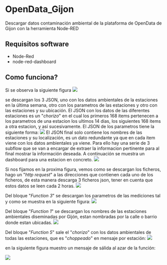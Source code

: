 # OpenData_Gijon
Descargar datos contaminación ambiental de la plataforma de OpenData de Gijon con la herramienta Node-RED
## Requisitos software
* Node-Red
* node-red-dashboard
## Como funciona?
Si se observa la siguiente figura
![](https://github.com/Sergiolapria/OpenData_Gijon/blob/593bcc381ec9ddb46034959a2116b8b178c0cc6e/Node-RED.png)

se descargan los 3 JSON, uno con los datos ambientales de la estaciones en la última semana, otro con los parametros de las estaciones y otro con las estaciones y su ubicación.
El JSON con los datos de las diferentes estaciones es un "*chorizo*" en el cual los primeros 168 items pertenecen a los parametros de una estacion los ultimos 14 dias, los siguientes 168 items a otra estacion, y así sucesivamente.
El JSON de los parametros tiene la siguiente forma:
![](https://github.com/Sergiolapria/OpenData_Gijon/blob/2161cc95d695cd2812190800b3d9b1f4951b1cac/PARAMETROS.png)
El JSON final solo contiene los nombres de las estaciones y su localización, es un dato redundante ya que en cada item viene con los datos ambientales ya viene.
Para ello hay una serie de 3 subflow que se van a encargar de extraer la informacion pertinente para al final mostrar la información deseada.
A continuación se muestra un dashboard para una estacion en concreto.
![](https://github.com/Sergiolapria/OpenData_Gijon/blob/6395223cf041231af05639a47469cf91040d2a6d/Node-RED%20Dashboard.png)

Si nos fijamos en la proxima figura, vemos como se descargan los ficheros, hago un "*http request*" a las direcciones que contienen cada uno de los ficheros, de esta manera descarga 3 ficheros json, tener en cuenta que estos datos se leen cada 2 horas.
![](https://github.com/Sergiolapria/OpenData_Gijon/blob/da2a9ec547bea4144203c1fdf7260b75901be9a7/Node-RED%20_%20Descarga.png)

Del bloque "*Function 3*" se descargan los parametros de las mediciones tal y como se muestra en la siguiente figura:
![](https://github.com/Sergiolapria/OpenData_Gijon/blob/da2a9ec547bea4144203c1fdf7260b75901be9a7/Node-RED_JSON_PARAMETROS.png)

Del bloque "*Function 1*" se descargan los nombres de las estaciones ambientales diseminadas por Gijón, estan nombradas por la calle o barrio donde estan ubicadas.
![](https://github.com/Sergiolapria/OpenData_Gijon/blob/da2a9ec547bea4144203c1fdf7260b75901be9a7/Node-RED_JSON_ESTACIONES.png)

Del bloque "*Function 5*" sale el "*chorizo*" con los datos ambientales de todas las estaciones, que es "*choppeado*" en mensaje por estación:
![](https://github.com/Sergiolapria/OpenData_Gijon/blob/b1bc1c30f591eb75893ddfca24736b23aa6e3455/Node-RED%20_%20chopper.png)

en la siguiente figura muestro un mensaje de sálida al azar de la función:

![](https://github.com/Sergiolapria/OpenData_Gijon/blob/b1bc1c30f591eb75893ddfca24736b23aa6e3455/Node-RED%20_%20Avda_Castilla.png)

